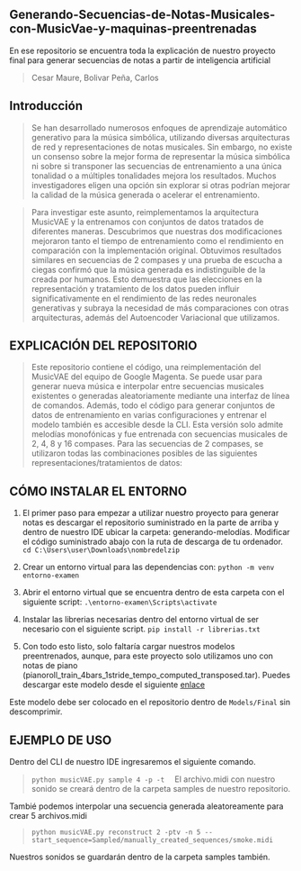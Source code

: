 
## Generando-Secuencias-de-Notas-Musicales-con-MusicVae-y-maquinas-preentrenadas
En ese repositorio se encuentra toda la explicación de nuestro proyecto final para generar secuencias de notas a partir de inteligencia artificial

>Cesar Maure, Bolivar Peña, Carlos 

## **Introducción**
>Se han desarrollado numerosos enfoques de aprendizaje automático generativo para la música simbólica, utilizando diversas arquitecturas de red y representaciones de notas musicales. Sin embargo, no existe un consenso sobre la mejor forma de representar la música simbólica ni sobre si transponer las secuencias de entrenamiento a una única tonalidad o a múltiples tonalidades mejora los resultados. Muchos investigadores eligen una opción sin explorar si otras podrían mejorar la calidad de la música generada o acelerar el entrenamiento.

>Para investigar este asunto, reimplementamos la arquitectura MusicVAE y la entrenamos con conjuntos de datos tratados de diferentes maneras. Descubrimos que nuestras dos modificaciones mejoraron tanto el tiempo de entrenamiento como el rendimiento en comparación con la implementación original. Obtuvimos resultados similares en secuencias de 2 compases y una prueba de escucha a ciegas confirmó que la música generada es indistinguible de la creada por humanos. Esto demuestra que las elecciones en la representación y tratamiento de los datos pueden influir significativamente en el rendimiento de las redes neuronales generativas y subraya la necesidad de más comparaciones con otras arquitecturas, además del Autoencoder Variacional que utilizamos.


## **EXPLICACIÓN DEL REPOSITORIO**
>Este repositorio contiene el código, una reimplementación del MusicVAE del equipo de Google Magenta. Se puede usar para generar nueva música e interpolar entre secuencias musicales existentes o generadas aleatoriamente mediante una interfaz de línea de comandos. Además, todo el código para generar conjuntos de datos de entrenamiento en varias configuraciones y entrenar el modelo también es accesible desde la CLI.
Esta versión solo admite melodías monofónicas y fue entrenada con secuencias musicales de 2, 4, 8 y 16 compases. Para las secuencias de 2 compases, se utilizaron todas las combinaciones posibles de las siguientes representaciones/tratamientos de datos:

## **CÓMO INSTALAR EL ENTORNO**
1. El primer paso para empezar a utilizar nuestro proyecto para generar notas es descargar el repositorio suministrado en la parte de arriba y dentro de nuestro IDE ubicar la carpeta: generando-melodías. Modificar el código suministrado abajo con la ruta de descarga de tu ordenador.
    `cd C:\Users\user\Downloads\nombredelzip`

2. Crear un entorno virtual para las dependencias con:
    `python -m venv entorno-examen`

2. Abrir el entorno virtual que se encuentra dentro de esta carpeta con el       
siguiente script:
    `.\entorno-examen\Scripts\activate`

3. Instalar las librerias necesarias dentro del entorno virtual de ser necesario con el siguiente script.
     `pip install -r librerias.txt`

4. Con todo esto listo, solo faltaría cargar nuestros modelos preentrenados, aunque, para este proyecto solo utilizamos uno con notas de piano (pianoroll_train_4bars_1stride_tempo_computed_transposed.tar). Puedes descargar este modelo desde el siguiente [enlace](https://drive.google.com/drive/folders/18NdFzZqUMGpcQ3-6WFYjEHmcVvPYvdIC)

Este modelo debe ser colocado en el repositorio dentro de `Models/Final` sin       descomprimir.

## **EJEMPLO DE USO**
Dentro del CLI de nuestro IDE ingresaremos el siguiente comando.
>`python musicVAE.py sample 4 -p -t  `
  El archivo.midi con nuestro sonido se creará dentro de la carpeta samples de nuestro repositorio.

Tambié podemos interpolar una secuencia generada aleatoreamente para crear 5 archivos.midi
>`python musicVAE.py reconstruct 2 -ptv -n 5 --start_sequence=Sampled/manually_created_sequences/smoke.midi`

  Nuestros sonidos se guardarán dentro de la carpeta samples también.

